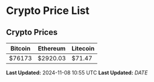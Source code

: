 # Crypto Price List

## Crypto Prices
| Bitcoin | Ethereum | Litecoin |
| ------- | -------- | -------- |
| $76173 | $2920.03 | $71.47 |
**Last Updated:** 2024-11-08 10:55 UTC
**Last Updated:** $DATE$
